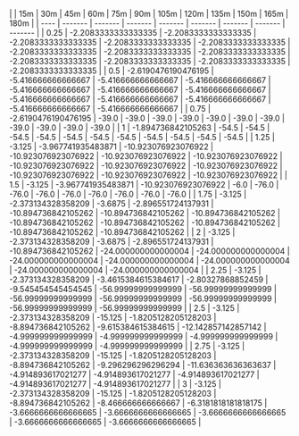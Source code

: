 | | 15m | 30m | 45m | 60m | 75m | 90m | 105m | 120m | 135m | 150m | 165m | 180m | 
| ---- | ------- | ------- | ------- | ------- | ------- | ------- | ------- | ------- |
| 0.25 | -2.2083333333333335 | -2.2083333333333335 | -2.2083333333333335 | -2.2083333333333335 | -2.2083333333333335 | -2.2083333333333335 | -2.2083333333333335 | -2.2083333333333335 | -2.2083333333333335 | -2.2083333333333335 | -2.2083333333333335 | -2.2083333333333335 | 
| 0.5 | -2.6190476190476195 | -5.416666666666667 | -5.416666666666667 | -5.416666666666667 | -5.416666666666667 | -5.416666666666667 | -5.416666666666667 | -5.416666666666667 | -5.416666666666667 | -5.416666666666667 | -5.416666666666667 | -5.416666666666667 | 
| 0.75 | -2.6190476190476195 | -39.0 | -39.0 | -39.0 | -39.0 | -39.0 | -39.0 | -39.0 | -39.0 | -39.0 | -39.0 | -39.0 | 
| 1 | -1.894736842105263 | -54.5 | -54.5 | -54.5 | -54.5 | -54.5 | -54.5 | -54.5 | -54.5 | -54.5 | -54.5 | -54.5 | 
| 1.25 | -3.125 | -3.967741935483871 | -10.923076923076922 | -10.923076923076922 | -10.923076923076922 | -10.923076923076922 | -10.923076923076922 | -10.923076923076922 | -10.923076923076922 | -10.923076923076922 | -10.923076923076922 | -10.923076923076922 | 
| 1.5 | -3.125 | -3.967741935483871 | -10.923076923076922 | -6.0 | -76.0 | -76.0 | -76.0 | -76.0 | -76.0 | -76.0 | -76.0 | -76.0 | 
| 1.75 | -3.125 | -2.373134328358209 | -3.6875 | -2.896551724137931 | -10.894736842105262 | -10.894736842105262 | -10.894736842105262 | -10.894736842105262 | -10.894736842105262 | -10.894736842105262 | -10.894736842105262 | -10.894736842105262 | 
| 2 | -3.125 | -2.373134328358209 | -3.6875 | -2.896551724137931 | -10.894736842105262 | -24.000000000000004 | -24.000000000000004 | -24.000000000000004 | -24.000000000000004 | -24.000000000000004 | -24.000000000000004 | -24.000000000000004 | 
| 2.25 | -3.125 | -2.373134328358209 | -3.4615384615384617 | -2.80327868852459 | -9.545454545454545 | -56.99999999999999 | -56.99999999999999 | -56.99999999999999 | -56.99999999999999 | -56.99999999999999 | -56.99999999999999 | -56.99999999999999 | 
| 2.5 | -3.125 | -2.373134328358209 | -15.125 | -1.8205128205128203 | -8.894736842105262 | -9.615384615384615 | -12.142857142857142 | -4.999999999999999 | -4.999999999999999 | -4.999999999999999 | -4.999999999999999 | -4.999999999999999 | 
| 2.75 | -3.125 | -2.373134328358209 | -15.125 | -1.8205128205128203 | -8.894736842105262 | -9.296296296296294 | -11.636363636363637 | -4.914893617021277 | -4.914893617021277 | -4.914893617021277 | -4.914893617021277 | -4.914893617021277 | 
| 3 | -3.125 | -2.373134328358209 | -15.125 | -1.8205128205128203 | -8.894736842105262 | -8.466666666666667 | -6.3181818181818175 | -3.6666666666666665 | -3.6666666666666665 | -3.6666666666666665 | -3.6666666666666665 | -3.6666666666666665 | 

